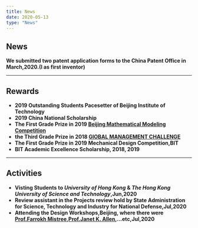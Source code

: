 ```yaml
---
title: News
date: 2020-05-13
type: "News"
---
```




## News

**We submitted two patent application forms to the China Patent Office in March,2020.(I as first inventor)**

----
## Rewards
+ **2019 Outstanding Students Pacesetter of Beijing Institute of Technology**
+ **2019 China National Scholarship**
+ **The First Grade Prize in 2019 [Beijing Mathematical Modeling Competition](http://https://list.wiki/China_Undergraduate_Mathematical_Contest_in_Modeling)**
+ **the Third Grade Prize in 2018 [GlOBAL MANAGEMENT CHALLENGE](http://http://globalmanagementchallenge.pt/worldgmc/)**
+ **The First Grade Prize in 2019 Mechanical Design Competition,BIT**
+ **BIT Academic Excellence Scholarship, 2018, 2019**

----

## Activities
+ **Visting Students to _University of Hong Kong_ & _The Hong Kong University of Science and Technology_,Jun,2020**
+ **Review assistant in the Projects review hold by State Administration for Science, Technology and Industry for National Defense,Jul,2020**
+ **Attending the Design Workshops,Beijing, where there were [Prof.Farrokh Mistree](http://https://scholar.google.com/citations?user=l1N0Nj0AAAAJ&hl=en),[Prof.Janet K. Allen](http://https://scholar.google.com/citations?user=oJNeHV0AAAAJ&hl=en),...etc,Jul,2020**
